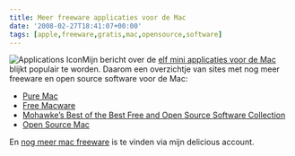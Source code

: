 ```yaml
---
title: Meer freeware applicaties voor de Mac
date: '2008-02-27T18:41:07+00:00'
tags: [apple,freeware,gratis,mac,opensource,software]
---
```

![Applications Icon](/images/2008/02/applications.thumbnail.png)Mijn bericht over de [elf mini applicaties voor de Mac](http://breggologisch.wordpress.com/2007/12/28/elf-mini-applications-voor-de-mac/) blijkt populair te worden. Daarom een overzichtje van sites met nog meer freeware en open source software voor de Mac:

- [Pure Mac](http://www.pure-mac.com/)
- [Free Macware](http://www.freemacware.com/)
- [Mohawke’s Best of the Best Free and Open Source Software Collection](http://www.digitaldarknet.net/thelist/index.php?page=macintosh)
- [Open Source Mac](http://www.opensourcemac.org/)

En [nog meer mac freeware](http://del.icio.us/breggol/mac%2Bfreeware) is te vinden via mijn delicious account.